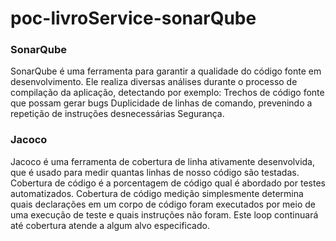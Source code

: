 # poc-livroService-sonarQube

### SonarQube 
SonarQube é uma ferramenta para garantir a qualidade do código fonte em desenvolvimento.
Ele realiza diversas análises durante o processo de compilação da aplicação, detectando por exemplo:
Trechos de código fonte que possam gerar bugs
Duplicidade de linhas de comando, prevenindo a repetição de instruções desnecessárias
Segurança.

### Jacoco
Jacoco é uma ferramenta de cobertura de linha ativamente desenvolvida, que é usado para medir quantas linhas de nosso código são testadas.
Cobertura de código é a porcentagem de código qual é abordado por testes automatizados. Cobertura de código medição simplesmente determina quais declarações em um corpo de código foram executados por meio de uma execução de teste e quais instruções não foram. Este loop continuará até cobertura atende a algum alvo especificado.
